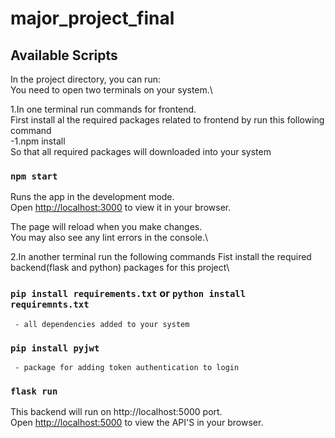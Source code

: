 # major_project_final
## Available Scripts

In the project directory, you can run:\
You need to open two terminals on your system.\

1.In one terminal run commands for frontend.\
First install al the required packages related to frontend by run this following command\
     -1.npm install \
So that all required packages will downloaded into your system
### `npm start`

Runs the app in the development mode.\
Open [http://localhost:3000](http://localhost:3000) to view it in your browser.

The page will reload when you make changes.\
You may also see any lint errors in the console.\


2.In another terminal run the following commands
Fist install the required backend(flask and python) packages for this project\
### `pip install requirements.txt` or `python install requiremnts.txt`
     - all dependencies added to your system
### `pip install pyjwt` 
     - package for adding token authentication to login

### `flask run`
This backend will run on http://localhost:5000 port.\
Open [http://localhost:5000](http://localhost:5000) to view the API'S in your browser.

